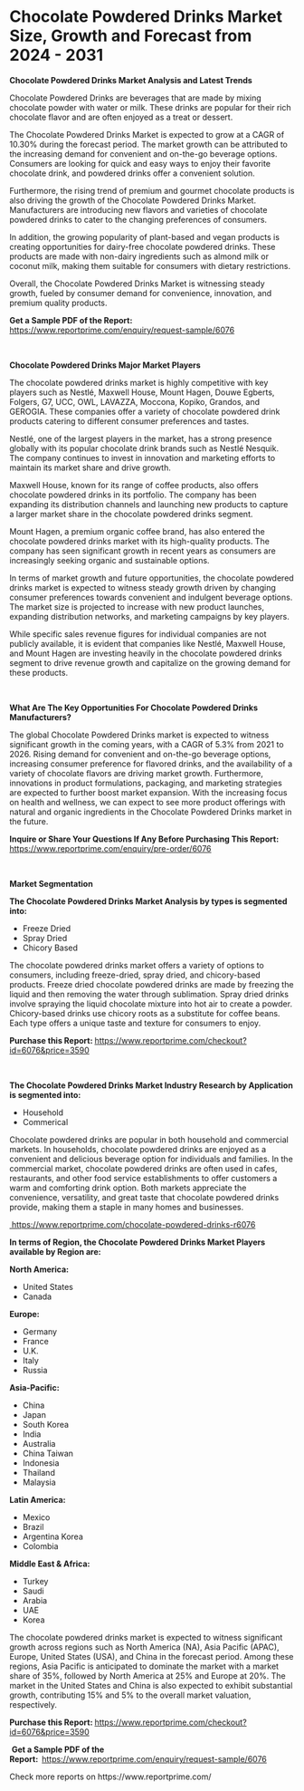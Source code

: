 <p><h1>Chocolate Powdered Drinks Market Size, Growth and Forecast from 2024 - 2031</h1></p><p><strong>Chocolate Powdered Drinks Market Analysis and Latest Trends</strong></p>
<p><p>Chocolate Powdered Drinks are beverages that are made by mixing chocolate powder with water or milk. These drinks are popular for their rich chocolate flavor and are often enjoyed as a treat or dessert.</p><p>The Chocolate Powdered Drinks Market is expected to grow at a CAGR of 10.30% during the forecast period. The market growth can be attributed to the increasing demand for convenient and on-the-go beverage options. Consumers are looking for quick and easy ways to enjoy their favorite chocolate drink, and powdered drinks offer a convenient solution.</p><p>Furthermore, the rising trend of premium and gourmet chocolate products is also driving the growth of the Chocolate Powdered Drinks Market. Manufacturers are introducing new flavors and varieties of chocolate powdered drinks to cater to the changing preferences of consumers.</p><p>In addition, the growing popularity of plant-based and vegan products is creating opportunities for dairy-free chocolate powdered drinks. These products are made with non-dairy ingredients such as almond milk or coconut milk, making them suitable for consumers with dietary restrictions.</p><p>Overall, the Chocolate Powdered Drinks Market is witnessing steady growth, fueled by consumer demand for convenience, innovation, and premium quality products.</p></p>
<p><strong>Get a Sample PDF of the Report:&nbsp;</strong> <a href="https://www.reportprime.com/enquiry/request-sample/6076">https://www.reportprime.com/enquiry/request-sample/6076</a></p>
<p>&nbsp;</p>
<p><strong>Chocolate Powdered Drinks Major Market Players</strong></p>
<p><p>The chocolate powdered drinks market is highly competitive with key players such as Nestlé, Maxwell House, Mount Hagen, Douwe Egberts, Folgers, G7, UCC, OWL, LAVAZZA, Moccona, Kopiko, Grandos, and GEROGIA. These companies offer a variety of chocolate powdered drink products catering to different consumer preferences and tastes.</p><p>Nestlé, one of the largest players in the market, has a strong presence globally with its popular chocolate drink brands such as Nestlé Nesquik. The company continues to invest in innovation and marketing efforts to maintain its market share and drive growth.</p><p>Maxwell House, known for its range of coffee products, also offers chocolate powdered drinks in its portfolio. The company has been expanding its distribution channels and launching new products to capture a larger market share in the chocolate powdered drinks segment.</p><p>Mount Hagen, a premium organic coffee brand, has also entered the chocolate powdered drinks market with its high-quality products. The company has seen significant growth in recent years as consumers are increasingly seeking organic and sustainable options.</p><p>In terms of market growth and future opportunities, the chocolate powdered drinks market is expected to witness steady growth driven by changing consumer preferences towards convenient and indulgent beverage options. The market size is projected to increase with new product launches, expanding distribution networks, and marketing campaigns by key players.</p><p>While specific sales revenue figures for individual companies are not publicly available, it is evident that companies like Nestlé, Maxwell House, and Mount Hagen are investing heavily in the chocolate powdered drinks segment to drive revenue growth and capitalize on the growing demand for these products.</p></p>
<p>&nbsp;</p>
<p><strong>What Are The Key Opportunities For Chocolate Powdered Drinks Manufacturers?</strong></p>
<p><p>The global Chocolate Powdered Drinks market is expected to witness significant growth in the coming years, with a CAGR of 5.3% from 2021 to 2026. Rising demand for convenient and on-the-go beverage options, increasing consumer preference for flavored drinks, and the availability of a variety of chocolate flavors are driving market growth. Furthermore, innovations in product formulations, packaging, and marketing strategies are expected to further boost market expansion. With the increasing focus on health and wellness, we can expect to see more product offerings with natural and organic ingredients in the Chocolate Powdered Drinks market in the future.</p></p>
<p><strong>Inquire or Share Your Questions If Any Before Purchasing This Report:</strong> <a href="https://www.reportprime.com/enquiry/pre-order/6076">https://www.reportprime.com/enquiry/pre-order/6076</a></p>
<p>&nbsp;</p>
<p><strong>Market Segmentation</strong></p>
<p><strong>The Chocolate Powdered Drinks Market Analysis by types is segmented into:</strong></p>
<p><ul><li>Freeze Dried</li><li>Spray Dried</li><li>Chicory Based</li></ul></p>
<p><p>The chocolate powdered drinks market offers a variety of options to consumers, including freeze-dried, spray dried, and chicory-based products. Freeze dried chocolate powdered drinks are made by freezing the liquid and then removing the water through sublimation. Spray dried drinks involve spraying the liquid chocolate mixture into hot air to create a powder. Chicory-based drinks use chicory roots as a substitute for coffee beans. Each type offers a unique taste and texture for consumers to enjoy.</p></p>
<p><strong>Purchase this Report:&nbsp;</strong><a href="https://www.reportprime.com/checkout?id=6076&price=3590">https://www.reportprime.com/checkout?id=6076&price=3590</a></p>
<p>&nbsp;</p>
<p><strong>The Chocolate Powdered Drinks Market Industry Research by Application is segmented into:</strong></p>
<p><ul><li>Household</li><li>Commerical</li></ul></p>
<p><p>Chocolate powdered drinks are popular in both household and commercial markets. In households, chocolate powdered drinks are enjoyed as a convenient and delicious beverage option for individuals and families. In the commercial market, chocolate powdered drinks are often used in cafes, restaurants, and other food service establishments to offer customers a warm and comforting drink option. Both markets appreciate the convenience, versatility, and great taste that chocolate powdered drinks provide, making them a staple in many homes and businesses.</p></p>
<p><a href="https://www.reportprime.com/chocolate-powdered-drinks-r6076">&nbsp;https://www.reportprime.com/chocolate-powdered-drinks-r6076</a></p>
<p><strong>In terms of Region, the Chocolate Powdered Drinks Market Players available by Region are:</strong></p>
<p>
    <p> <strong> North America: </strong>
        <ul>
            <li>United States</li>
            <li>Canada</li>
        </ul>
        </p> 
    <p> <strong> Europe: </strong>
        <ul>
            <li>Germany</li>
            <li>France</li>
            <li>U.K.</li>
            <li>Italy</li>
            <li>Russia</li>
        </ul>
        </p> 
    <p> <strong> Asia-Pacific: </strong>
        <ul>
            <li>China</li>
            <li>Japan</li>
            <li>South Korea</li>
            <li>India</li>
            <li>Australia</li>
            <li>China Taiwan</li>
            <li>Indonesia</li>
            <li>Thailand</li>
            <li>Malaysia</li>
        </ul>
        </p> 
    <p> <strong> Latin America: </strong>
        <ul>
            <li>Mexico</li>
            <li>Brazil</li>
            <li>Argentina Korea</li>
            <li>Colombia</li>
        </ul>
        </p> 
    <p> <strong> Middle East & Africa: </strong>
        <ul>
            <li>Turkey</li>
            <li>Saudi</li>
            <li>Arabia</li>
            <li>UAE</li>
            <li>Korea</li>
        </ul>
    </p>
    </p>
<p><p>The chocolate powdered drinks market is expected to witness significant growth across regions such as North America (NA), Asia Pacific (APAC), Europe, United States (USA), and China in the forecast period. Among these regions, Asia Pacific is anticipated to dominate the market with a market share of 35%, followed by North America at 25% and Europe at 20%. The market in the United States and China is also expected to exhibit substantial growth, contributing 15% and 5% to the overall market valuation, respectively.</p></p>
<p><strong>Purchase this Report: </strong><a href="https://www.reportprime.com/checkout?id=6076&price=3590">https://www.reportprime.com/checkout?id=6076&price=3590</a></p>
<p>&nbsp;<strong>Get a Sample PDF of the Report:&nbsp;&nbsp;</strong><a href="https://www.reportprime.com/enquiry/request-sample/6076">https://www.reportprime.com/enquiry/request-sample/6076</a></p>
<p><strong></strong></p>
<p>Check more reports on https://www.reportprime.com/</p>